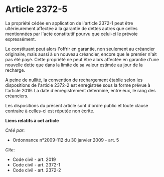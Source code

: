 # Article 2372-5

La propriété cédée en application de l'article 2372-1 peut être ultérieurement affectée à la garantie de dettes autres que
celles mentionnées par l'acte constitutif pourvu que celui-ci le prévoie expressément. 

Le constituant peut alors l'offrir en garantie, non seulement au créancier originaire, mais aussi à un nouveau créancier,
encore que le premier n'ait pas été payé. Cette propriété ne peut être alors affectée en garantie d'une nouvelle dette que
dans la limite de sa valeur estimée au jour de la recharge.

A peine de nullité, la convention de rechargement établie selon les dispositions de l'article 2372-2 est enregistrée sous la
forme prévue à l'article 2019. La date d'enregistrement détermine, entre eux, le rang des créanciers. 

Les dispositions du présent article sont d'ordre public et toute clause contraire à celles-ci est réputée non écrite.

**Liens relatifs à cet article**

_Créé par_:

  - Ordonnance n°2009-112 du 30 janvier 2009 - art. 5

_Cite_:

  - Code civil - art. 2019
  - Code civil - art. 2372-1
  - Code civil - art. 2372-2
